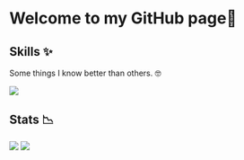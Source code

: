 # Welcome to my GitHub page👋

## Skills ✨

Some things I know better than others. 🤓

<div>
    <img src="https://skills-icons.vercel.app/api/icons?i=c,cpp,cmake,python,qtwidgets,java,kotlin,gradle,js,ts,html,css,vite,vitepress,npm,git,md,svg,docker,github,windows,powershell,vscode,visualstudio,pycharm,intellijidea,androidstudio&perline=10"/>
    <!-- Old Icons <img src="https://skillicons.dev/icons?i=c,cpp,cmake,py,qt,java,kotlin,gradle,js,ts,html,css,vite,npm,git,md,svg,docker,github,windows,powershell,vscode,visualstudio,pycharm,idea,androidstudio&theme=dark&perline=10"/> -->
</div>

## Stats 📉

<div>  
  <!-- https://github.com/anuraghazra/github-readme-stats -->
  <img src="https://github-readme-stats.vercel.app/api?username=Fa1ki&show_icons=true&bg_color=151b23&text_color=DEE1E5&title_color=4493f8&border_color=37434F&hide_border=true" />
  <img src="https://github-readme-stats.vercel.app/api/top-langs/?username=Fa1ki&layout=compact&hide=html,cmake&bg_color=151b23&text_color=DEE1E5&title_color=4493f8&border_color=37434F&hide_border=true" />
</div> 


<!---
Fa1ki/Fa1ki is a ✨ special ✨ repository because its `README.md` (this file) appears on your GitHub profile.
You can click the Preview link to take a look at your changes.
--->
